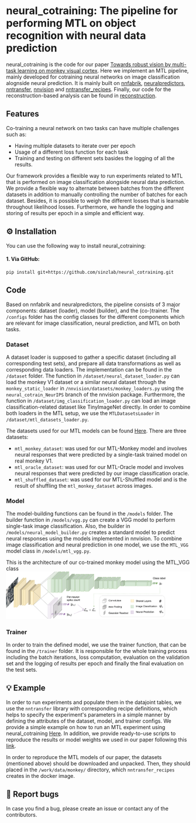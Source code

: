 # neural_cotraining: The pipeline for performing MTL on object recognition with neural data prediction


neural_cotraining is the code for our paper [Towards robust vision by multi-task learning on monkey visual cortex](https://arxiv.org/abs/2107.14344). Here we implement an MTL pipeline, mainly developed for cotraining neural networks on image classification alognside neural prediction. It is mainly built on [nnfabrik](https://github.com/sinzlab/nnfabrik), [neuralpredictors](https://github.com/sinzlab/neuralpredictors), [nntransfer](https://github.com/sinzlab/nntransfer), [nnvision](https://github.com/sinzlab/nnvision) and [nntransfer_recipes](https://github.com/sinzlab/nntransfer_recipes). Finally, our code for the reconstruction-based analysis can be found in [reconstruction](https://github.com/sinzlab/reconstruction).

## Features

Co-training a neural network on two tasks can have multiple challenges such as:
- Having multiple datasets to iterate over per epoch
- Usage of a different loss function for each task
- Training and testing on different sets basides the logging of all the results.

Our framework provides a flexible way to run experiments related to MTL that is performed on image classification alongside neural data prediction. We provide a flexible way to alternate between batches from the different datasets in addition to manually controlling the number of batches for each dataset. Besides, it is possible to weigh the different losses that is learnable throughout likelihood losses. Furthermore, we handle the logging and storing of results per epoch in a simple and efficient way.

## :gear: Installation

You can use the following way to install neural_cotraining:

#### 1. Via GitHub:
```
pip install git+https://github.com/sinzlab/neural_cotraining.git
```

## Code 

Based on nnfabrik and neuralpredictors, the pipeline consists of 3 major components: dataset (loader), model (builder), and the (co-)trainer. The `/configs` folder has the config classes for the different components which are relevant for image classification, neural prediction, and MTL on both tasks.
### Dataset
A dataset loader is supposed to gather a specific dataset (including all corresponding test sets), and prepare all data transformations as well as corresponding data loaders. 
The implementation can be found in the `/dataset` folder. The function in `/dataset/neural_dataset_loader.py` can load the monkey V1 dataset or a similar neural dataset through the `monkey_static_loader` in `/nnvision/datasets/monkey_loaders.py` using the `neural_cotrain_NeurIPS` branch of the nnvision package. Furthermore, the function in `/dataset/img_classification_loader.py` can load an image classification-related dataset like TinyImageNet directly.
In order to combine both loaders in the MTL setup, we use the `MTLDatasetsLoader` in `/dataset/mtl_datasets_loader.py`.

The datasets used for our MTL models can be found [Here](https://bit.ly/3i7aYTJ). There are three datasets:
- `mtl_monkey_dataset`: was used for our MTL-Monkey model and involves neural responses that were predicted by a single-task trained model on real monkey V1.
- `mtl_oracle_dataset`: was used for our MTL-Oracle model and involves neural responses that were predicted by our image classification oracle.
- `mtl_shuffled_dataset`: was used for our MTL-Shuffled model and is the result of shuffling the `mtl_monkey_dataset` across images.

### Model
The model-building functions can be found in the `/models` folder. The builder function in `/models/vgg.py` can create a VGG model to perform single-task image classification. Also, the builder in `/models/neural_model_builder.py` creates a standard model to predict neural responses using the models implemented in nnvision. 
To combine image classification and neural prediction in one model, we use the `MTL_VGG` model class in `/models/mtl_vgg.py`. 

This is the architecture of our co-trained monkey model using the MTL_VGG class ![](https://github.com/Shahdsaf/neural_cotraining/blob/main/mtl_vgg.png)

### Trainer
In order to train the defined model, we use the trainer function, that can be found in the `/trainer` folder. It is responsible for the whole training process including the batch iterations, loss computation, evaluation on the validation set and the logging of results per epoch and finally the final evaluation on the test sets.

## :bulb: Example

In order to run experiments and populate them in the datajoint tables, we use the `nntransfer` library with corresponding recipe definitions, which helps to specify the experiment's parameters in a simple manner by defining the attributes of the dataset, model, and trainer configs.
We provide a simple example on how to run an MTL experiment using neural_cotraining 
[Here](https://github.com/Shahdsaf/nntransfer_recipes/blob/uptodate_shahd/nntransfer_recipes/notebooks/example.ipynb). In addition, we provide ready-to-use scripts to reproduce the results or model weights we used in our paper following this [link](https://github.com/Shahdsaf/nntransfer_recipes/tree/uptodate_shahd/nntransfer_recipes/notebooks). 

In order to reproduce the MTL models of our paper, the datasets (mentioned above) should be downloaded and unpacked. Then, they should placed in the `/work/data/monkey/` directory, which `nntransfer_recipes` creates in the docker image.


## :bug: Report bugs 

In case you find a bug, please create an issue or contact any of the contributors.
